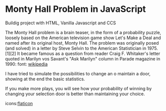 # Monty Hall Problem in JavaScript
Buildig project with HTML, Vanilla Javascript and CCS

The Monty Hall problem is a brain teaser, in the form of a probability puzzle, loosely based on the American television game show Let's Make a Deal and named after its original host, Monty Hall. The problem was originally posed (and solved) in a letter by Steve Selvin to the American Statistician in 1975.[1][2] It became famous as a question from reader Craig F. Whitaker's letter quoted in Marilyn vos Savant's "Ask Marilyn" column in Parade magazine in 1990:
font: [wikipedia](https://en.wikipedia.org/wiki/Monty_Hall_problem)

I have tried to simulate the possibilities to change an o maintain a door, showing at the end the basic statistics.

If you make more plays, you will see how your probability of winning by changing your selection door is better than maintaining your choice.

icons:[flaticon](https://www.flaticon.com/search?word=goat&order_by=4)